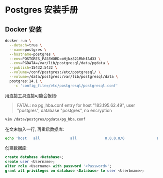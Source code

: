<a name="eDKM2"></a>
# Postgres 安装手册

<a name="wXab1"></a>
## Docker 安装

```bash
docker run \
  --detach=true \
  --name=postgres \
  --hostname=postgres \
  --env=POSTGRES_PASSWORD=oHjkz821MkhfAd33 \
  --env=PGDATA=/var/lib/postgresql/data/pgdata \
  --publish=15432:5432 \
  --volume=/conf/postgres:/etc/postgresql/ \
  --volume=/data/postgres:/var/lib/postgresql/data \
  postgres:14.1 \
    -c 'config_file=/etc/postgresql/postgresql.conf'
```

用连接工具连接可能会报错:

> FATAL: no pg_hba.conf entry for host "183.195.62.49", user "postgres", database "postgres", no encryption


```bash
vim /data/postgres/pgdata/pg_hba.conf
```

在文末加入一行, 再重启数据库:

```bash
echo 'host   all              all             0.0.0.0/0               md5' >> pg_hba.conf
```

创建数据库:

```sql
create database <Database>;
create user <Username>;
alter role <Username> with password '<Password>';
grant all privileges on database <Database> to user <Userbname>;
```
